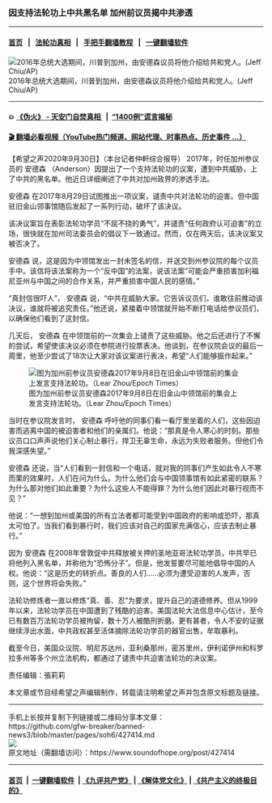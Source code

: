 ### 因支持法轮功上中共黑名单 加州前议员揭中共渗透
------------------------

#### [首页](https://github.com/gfw-breaker/banned-news3/blob/master/README.md) &nbsp;&nbsp;|&nbsp;&nbsp; [法轮功真相](https://github.com/begood0513/basic/blob/master/README.md)  &nbsp;&nbsp;|&nbsp;&nbsp; [手把手翻墙教程](https://github.com/gfw-breaker/guides/wiki)  &nbsp;&nbsp;|&nbsp;&nbsp; [一键翻墙软件](https://github.com/gfw-breaker/nogfw/blob/master/README.md)  



<div><img alt="2016年总统大选期间，川普到加州，由安德森议员将他介绍给共和党人。(Jeff Chiu/AP)" src="https://img.soundofhope.org/2020-09/1601489545462.jpg"/>
<br/><figcaption class="caption">
 2016年总统大选期间，川普到加州，由安德森议员将他介绍给共和党人。(Jeff Chiu/AP)
</figcaption></div><hr/>

#### 💥 [《伪火》 - 天安门自焚真相 ](http://158.247.195.190:10000/videos/blog/weihuo.html)&nbsp; |&nbsp; [“1400例”谎言揭秘  ](http://158.247.195.190:10000/videos/blog/jiexi1400.html)

#### [ 🎬  翻墙必看视频（YouTube热门频道、网站代理、时事热点、历史事件 ...）](https://github.com/gfw-breaker/links/blob/master/banned.md)

<div><div class="Content__Wrapper sc-1bvya0-0 grZQxZ">
 <p class="meta-top">
  <span class="meta">
   【希望之声2020年9月30日】（本台记者仲軒综合报导）
  </span>
  2017年，时任加州参议员的
  <ok href="/term/27651">
   安德森
  </ok>
  （Anderson）因提出了一个支持法轮功的议案，遭到中共威胁，上了中共的黑名单。他近日详细阐述了中共对加州政界的渗透手法。
 </p>
 <p>
  <ok href="/term/27651">
   安德森
  </ok>
  在2017年8月29日试图推出一项议案，谴责中共对法轮功的迫害。但中国驻旧金山领事馆随后发起了一系列行动，破坏了该决议。
 </p>
 <div class="AD_Embed__Wrap-sc-1xslmin-0 igMuqX module desktop">
  <div>
  </div>
 </div>
 <p>
  该决议案旨在表彰法轮功学员“不屈不挠的勇气”，并谴责“任何政府认可迫害”的立场，很快就在加州司法委员会的倡议下一致通过。然而，仅在两天后，该决议案又被否决了。
 </p>
 <p>
  <ok href="/term/27651">
   安德森
  </ok>
  说，这是因为中领馆发出一封未签名的信，并送交到州参议院的每个议员手中。该信将该法案称为一个“反中国”的法案，说该法案“可能会严重损害加利福尼亚州与中国之间的合作关系，并严重损害中国人民的感情。”
 </p>
 <p>
  “真封信很吓人”，
  <ok href="/term/27651">
   安德森
  </ok>
  说，“中共在威胁大家。它告诉议员们，谁敢往前推动该决议，谁就将被追究责任。”他还说，紧接着中领馆就开始不断打电话给参议员们，以确保他们看到了这封信。
 </p>
 <p>
  几天后，
  <ok href="/term/27651">
   安德森
  </ok>
  在中领馆前的一次集会上谴责了这些威胁。他之后还进行了不懈的尝试，希望使该决议必须在参院进行投票表决。他谈到，在参议院会议的最后一周里，他至少尝试了18次让大家对该议案进行表决，希望“人们能够振作起来。”
 </p>
 <figure class="OImage__StyledFigure-sc-1lfley0-0 hHSfVg">
  <img alt="图为加州前参议员安德森2017年9月8日在旧金山中领馆前的集会上发言支持法轮功。（Lear Zhou/Epoch Times）" src="https://img.soundofhope.org/2020-09/9-30-2-1601496325089.jpg"/>
  <br/><figcaption>
   图为加州前参议员安德森2017年9月8日在旧金山中领馆前的集会上发言支持法轮功。（Lear Zhou/Epoch Times）
  </figcaption>
 </figure>
 <p>
  当时在参议院发言时，
  <ok href="/term/27651">
   安德森
  </ok>
  呼吁他的同事们看一看厅里坐着的人们，这些因迫害而逃离中国的被迫害者和他们的亲属们。他说：“那真是令人寒心的时刻。那些议员口口声声说他们关心制止暴行，捍卫无辜生命，永远为失败者服务。但他们令我深感失望。”
 </p>
 <p>
  <ok href="/term/27651">
   安德森
  </ok>
  还说，当“人们看到一封信和一个电话，就对我的同事们产生如此令人不寒而栗的效果时，人们在问为什么。为什么他们会与中国领事馆有如此紧密的联系？为什么那对他们如此重要？为什么这些人不能得罪？为什么他们因此对暴行视而不见？”
 </p>
 <p>
  他说：“一想到加州或美国的所有立法者都可能受到中国政府的影响或恐吓，那真太可怕了。当我们看到暴行时，我们应该对自己的国家充满信心，应该去制止暴行。”
 </p>
 <p>
  因为
  <ok href="/term/27651">
   安德森
  </ok>
  在2008年曾敦促中共释放被关押的圣地亚哥法轮功学员，中共早已将他列入黑名单，并称他为“恐怖分子”。但是，他发誓要尽可能地倡导中国的人权。他说：“这是历史的转折点。善良的人们……必须为遭受迫害的人发声，否则，这个世界将会失败。”
 </p>
 <p>
  法轮功修炼者一直以修炼“真、善、忍”为要求，提升自己的道德修养。但从1999年以来，法轮功学员在中国遭到了残酷的迫害。美国法轮大法信息中心估计，至今已有数百万法轮功学员被拘留，数十万人被酷刑折磨。更有甚者，令人不安的证据继续浮出水面，中共政权甚至活体摘除法轮功学员的器官出售，牟取暴利。
 </p>
 <p>
  截至今日，美国众议院、明尼苏达州，亚利桑那州，密苏里州，伊利诺伊州和科罗拉多州等多个州立法机构，都通过了谴责中共迫害法轮功的决议案。
 </p>
 <p class="meta-btm">
  责任编辑：張莉莉
 </p>
 <p class="meta-btm">
  本文章或节目经希望之声编辑制作，转载请注明希望之声并包含原文标题及链接。
 </p>
</div>
</div>
<hr/>
手机上长按并复制下列链接或二维码分享本文章：<br/>
https://github.com/gfw-breaker/banned-news3/blob/master/pages/soh6/427414.md <br/>
<a href='https://github.com/gfw-breaker/banned-news3/blob/master/pages/soh6/427414.md'><img src='https://github.com/gfw-breaker/banned-news3/blob/master/pages/soh6/427414.md.png'/></a> <br/>
原文地址（需翻墙访问）：https://www.soundofhope.org/post/427414


------------------------
#### [首页](https://github.com/gfw-breaker/banned-news3/blob/master/README.md) &nbsp;|&nbsp; [一键翻墙软件](https://github.com/gfw-breaker/nogfw/blob/master/README.md) &nbsp;| [《九评共产党》](https://github.com/gfw-breaker/9ping.md/blob/master/README.md#九评之一评共产党是什么) | [《解体党文化》](https://github.com/gfw-breaker/jtdwh.md/blob/master/README.md) | [《共产主义的终极目的》](https://github.com/gfw-breaker/gczydzjmd.md/blob/master/README.md)


<img src='http://gfw-breaker.win/banned-news3/pages/soh6/427414.md' width='0px' height='0px'/>